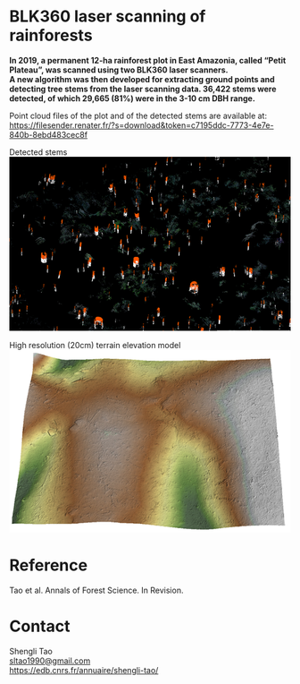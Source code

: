 # BLK360 laser scanning of rainforests

**In 2019, a permanent 12-ha rainforest plot in East Amazonia, called “Petit Plateau”, was scanned using two BLK360 laser scanners. <br/>
A new algorithm was then developed for extracting ground points and detecting tree stems from the laser scanning data. 36,422 stems were detected, of which 29,665 (81%) were in the 3-10 cm DBH range.**<br/>

Point cloud files of the plot and of the detected stems are available at:  
https://filesender.renater.fr/?s=download&token=c7195ddc-7773-4e7e-840b-8ebd483cec8f


Detected stems <br/>
![Stem detection from different height bins](images/stem_20cmwide.png)

High resolution (20cm) terrain elevation model <br/>
![High resolution DTM](images/dem20cm.png)



# Reference <br/>
Tao et al. Annals of Forest Science. In Revision.

# Contact <br/>
Shengli Tao <br/>
sltao1990@gmail.com <br/>
https://edb.cnrs.fr/annuaire/shengli-tao/
